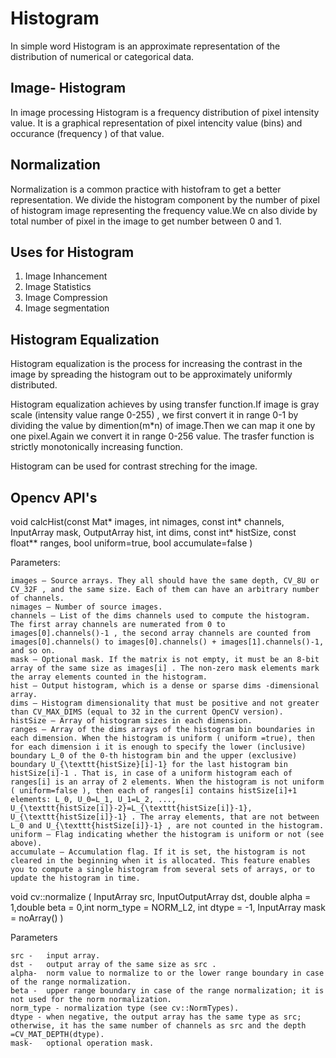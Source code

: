 # Histogram

In simple word Histogram is an approximate representation of the distribution of numerical or categorical data.

## Image- Histogram

In image processing Histogram is a frequency distribution of pixel intensity value. It is a graphical representation of pixel intencity value (bins) and occurance (frequency ) of that value.

## Normalization 

Normalization is a common practice with histofram to get a better representation.
We divide the histogram component by the number of pixel of histogram image representing the frequency value.We cn also divide by total number of pixel in the image to get number between 0 and 1.

## Uses for Histogram

1) Image Inhancement
2) Image Statistics
3) Image Compression
4) Image segmentation

## Histogram Equalization

Histogram equalization is the process for increasing the contrast in the image by spreading the histogram out to be approximately uniformly distributed.

Histogram equalization achieves by using transfer function.If image is gray scale (intensity value range 0-255) , we first convert it in range 0-1 by dividing the value by dimention(m*n) of image.Then we can map it one by one pixel.Again we convert it in range 0-256 value. The trasfer function  is strictly monotonically increasing function. 

Histogram can be used for contrast streching for the image.

## Opencv API's

 void calcHist(const Mat* images, int nimages, const int* channels, InputArray mask, OutputArray hist, int dims, const int* histSize, const float** ranges, bool uniform=true, bool accumulate=false )
 
 Parameters:	

    images – Source arrays. They all should have the same depth, CV_8U or CV_32F , and the same size. Each of them can have an arbitrary number of channels.   
    nimages – Number of source images.    
    channels – List of the dims channels used to compute the histogram. The first array channels are numerated from 0 to images[0].channels()-1 , the second array channels are counted from images[0].channels() to images[0].channels() + images[1].channels()-1, and so on.    
    mask – Optional mask. If the matrix is not empty, it must be an 8-bit array of the same size as images[i] . The non-zero mask elements mark the array elements counted in the histogram.   
    hist – Output histogram, which is a dense or sparse dims -dimensional array.    
    dims – Histogram dimensionality that must be positive and not greater than CV_MAX_DIMS (equal to 32 in the current OpenCV version).    
    histSize – Array of histogram sizes in each dimension.     
    ranges – Array of the dims arrays of the histogram bin boundaries in each dimension. When the histogram is uniform ( uniform =true), then for each dimension i it is enough to specify the lower (inclusive) boundary L_0 of the 0-th histogram bin and the upper (exclusive) boundary U_{\texttt{histSize}[i]-1} for the last histogram bin histSize[i]-1 . That is, in case of a uniform histogram each of ranges[i] is an array of 2 elements. When the histogram is not uniform ( uniform=false ), then each of ranges[i] contains histSize[i]+1 elements: L_0, U_0=L_1, U_1=L_2, ..., U_{\texttt{histSize[i]}-2}=L_{\texttt{histSize[i]}-1}, U_{\texttt{histSize[i]}-1} . The array elements, that are not between L_0 and U_{\texttt{histSize[i]}-1} , are not counted in the histogram.      
    uniform – Flag indicating whether the histogram is uniform or not (see above).    
    accumulate – Accumulation flag. If it is set, the histogram is not cleared in the beginning when it is allocated. This feature enables you to compute a single histogram from several sets of arrays, or to update the histogram in time.   
    
 void cv::normalize 	( 	InputArray  	src, InputOutputArray  	dst,	double  	alpha = 1,double  	beta = 0,int  	norm_type = NORM_L2,	int  	dtype = -1,	InputArray  	mask = noArray() ) 	
 
 Parameters
 
    src -	input array.
    dst -	output array of the same size as src .
    alpha- 	norm value to normalize to or the lower range boundary in case of the range normalization.
    beta -	upper range boundary in case of the range normalization; it is not used for the norm normalization.
    norm_type -	normalization type (see cv::NormTypes).
    dtype -	when negative, the output array has the same type as src; otherwise, it has the same number of channels as src and the depth =CV_MAT_DEPTH(dtype).
    mask-	optional operation mask. 
